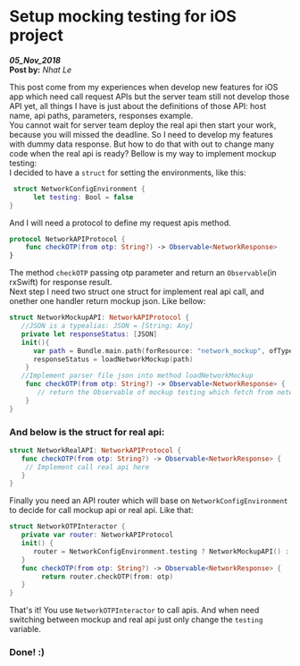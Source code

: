 # Setup mocking testing for iOS project

**_05_Nov_2018_**  
**Post by:** _Nhat Le_

This post come from my experiences when develop new features for iOS app which need call request APIs but the server team still not develop those API yet, all things I have is just about the definitions of those API: host name, api paths, parameters, responses example.  
You cannot wait for server team deploy the real api then start your work, because you will missed the deadline. So I need to develop my features with dummy data response. But how to do that with out to change many code when the real api is ready? Bellow is my way to implement mockup testing:  
I decided to have a `struct` for setting the environments, like this:

```swift
 struct NetworkConfigEnvironment {
      let testing: Bool = false
}
```

And I will need a protocol to define my request apis method.

```swift
protocol NetworkAPIProtocol {
    func checkOTP(from otp: String?) -> Observable<NetworkResponse>
}
```

The method `checkOTP` passing otp parameter and return an `Observable`(in rxSwift) for response result.  
Next step I need two struct one struct for implement real api call, and onether one handler return mockup json. Like bellow:

```swift
struct NetworkMockupAPI: NetworkAPIProtocol {
   //JSON is a typealias: JSON = [String: Any]
   private let responseStatus: [JSON]
   init(){
      var path = Bundle.main.path(forResource: "network_mockup", ofType: "json")
      responseStatus = loadNetworkMockup(path)
    }
   //Implement parser file json into method loadNetworkMockup
    func checkOTP(from otp: String?) -> Observable<NetworkResponse> {
       // return the Observable of mockup testing which fetch from network_mockup.json's file here
    }
}
```

### And below is the struct for real api:

```swift
struct NetworkRealAPI: NetworkAPIProtocol {
   func checkOTP(from otp: String?) -> Observable<NetworkResponse> {
    // Implement call real api here
   }
}
```

Finally you need an API router which will base on `NetworkConfigEnvironment` to decide for call mockup api or real api. Like that:

```swift
struct NetworkOTPInteractor {
   private var router: NetworkAPIProtocol
   init() {
      router = NetworkConfigEnvironment.testing ? NetworkMockupAPI() : NetworkRealAPI()
   }
   func checkOTP(from otp: String?) -> Observable<NetworkResponse> {
        return router.checkOTP(from: otp)
   }
}
```

That's it! You use `NetworkOTPInteractor` to call apis. And when need switching between mockup and real api just only change the `testing` variable.

### Done! :)
